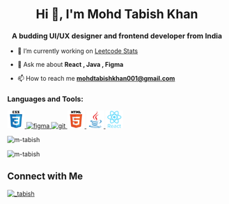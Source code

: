 <!DOCTYPE html>
<html lang="en">
<head>
    <meta charset="UTF-8">
    <meta name="viewport" content="width=device-width, initial-scale=1.0">
    
</head>
<body>
   <h1 align="center">Hi 👋, I'm Mohd Tabish Khan</h1>
<h3 align="center">A budding UI/UX designer and frontend developer from India</h3>

- 🔭 I’m currently working on [Leetcode Stats](https://m-tabish.github.io/leetcode_stats/)

- 💬 Ask me about **React , Java , Figma**

- 📫 How to reach me **mohdtabishkhan001@gmail.com** 
 
<a href= "[![Peerlist](https://github-readme-badge.peerlist.io/api/tabish)](https://peerlist.io/tabish)" target="_blank" rel="noreferrer"></a>


<h3 align="left">Languages and Tools:</h3>
<p align="left"> <a href="https://www.w3schools.com/css/" target="_blank" rel="noreferrer"> <img src="https://raw.githubusercontent.com/devicons/devicon/master/icons/css3/css3-original-wordmark.svg" alt="css3" width="40" height="40"/> </a> <a href="https://www.figma.com/" target="_blank" rel="noreferrer"> <img src="https://www.vectorlogo.zone/logos/figma/figma-icon.svg" alt="figma" width="40" height="40"/> </a> <a href="https://git-scm.com/" target="_blank" rel="noreferrer"> <img src="https://www.vectorlogo.zone/logos/git-scm/git-scm-icon.svg" alt="git" width="40" height="40"/> </a> <a href="https://www.w3.org/html/" target="_blank" rel="noreferrer"> <img src="https://raw.githubusercontent.com/devicons/devicon/master/icons/html5/html5-original-wordmark.svg" alt="html5" width="40" height="40"/> </a> <a href="https://www.java.com" target="_blank" rel="noreferrer"> <img src="https://raw.githubusercontent.com/devicons/devicon/master/icons/java/java-original.svg" alt="java" width="40" height="40"/> </a> <a href="https://reactjs.org/" target="_blank" rel="noreferrer"> <img src="https://raw.githubusercontent.com/devicons/devicon/master/icons/react/react-original-wordmark.svg" alt="react" width="40" height="40"/> </a> </p>

<p><img align="center" src="https://github-readme-stats.vercel.app/api/top-langs?username=m-tabish&show_icons=true&locale=en&layout=compact" alt="m-tabish" /></p>

<p><img align="center" src="https://github-readme-streak-stats.herokuapp.com/?user=m-tabish&" alt="m-tabish" /></p>
<h2>Connect with Me</h2>
<p align="left">
<a href="https://discord.gg/_tabish" target="blank"><img align="center" src="https://raw.githubusercontent.com/rahuldkjain/github-profile-readme-generator/master/src/images/icons/Social/discord.svg" alt="_tabish" height="30" width="40" /></a>
</p>
<a href = "[![Peerlist](https://github-readme-badge.peerlist.io/api/tabish)](https://peerlist.io/tabish)" target = _blank></a>
 
 
</body>
</html>
